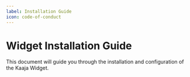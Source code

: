 ```yaml
---
label: Installation Guide
icon: code-of-conduct
---
```


# Widget Installation Guide

This document will guide you through the installation and configuration of the
Kaaja Widget.
